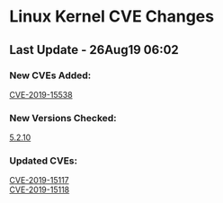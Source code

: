 
# **Linux Kernel CVE Changes**

## Last Update - 26Aug19 06:02

### **New CVEs Added:**

[CVE-2019-15538](cves/CVE-2019-15538)  


### **New Versions Checked:**

[5.2.10](streams/5.2)  


### **Updated CVEs:**

[CVE-2019-15117](cves/CVE-2019-15117)  
[CVE-2019-15118](cves/CVE-2019-15118)  

